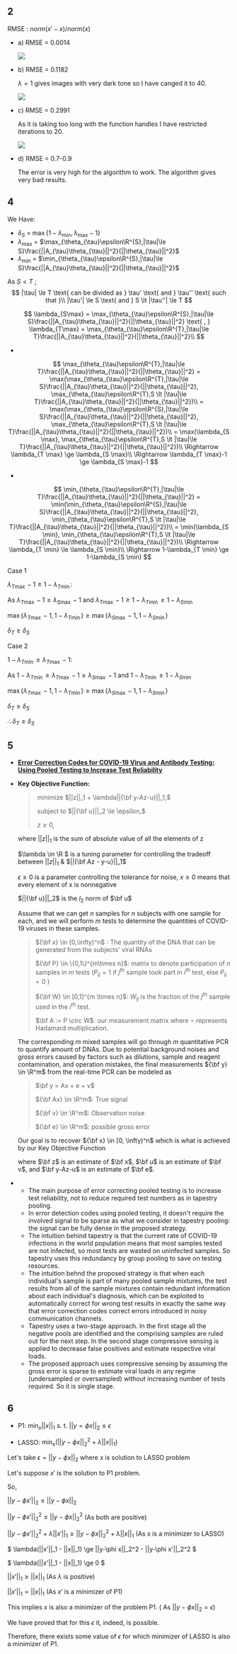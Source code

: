 ## 2

RMSE : $norm(x'-x)/norm(x)$

- a) RMSE  = 0.0014

  <img src="images/a.jpg">

- b) RMSE = 0.1182

  $\lambda = 1$ gives images with very dark tone so I have canged it to 40.

  <img src="images/b.jpg">

- c) RMSE = 0.2991

  As it is taking too long with the function handles I have restricted iterations to 20.

  <img src="images/c.jpg">

  

- d) RMSE = 0.7-0.9 

  The error is very high for the algorithm to work. The algorithm gives very bad results.



##  4

We Have:

- $\delta_{S}$ = $\max\{1-\lambda_{\min},\lambda_{\max}-1\}$
- $\lambda_{\max}$ = $\max_{\theta_{\tau}\epsilon\R^{S},|\tau|\le S}\frac{||A_{\tau}\theta_{\tau}||^2}{||\theta_{\tau}||^2}$ 
- $\lambda_{\min}$ = $\min_{\theta_{\tau}\epsilon\R^{S},|\tau|\le S}\frac{||A_{\tau}\theta_{\tau}||^2}{||\theta_{\tau}||^2}$

As $S\lt T$ ;
$$
|\tau| \le T \text{ can be divided as } \tau' \text{ and } \tau'' \text{ such that }\\
|\tau'| \le S \text{ and } S \lt |\tau''| \le T
$$

$$
\lambda_{S\max} = \max_{\theta_{\tau}\epsilon\R^{S},|\tau|\le S}\frac{||A_{\tau}\theta_{\tau}||^2}{||\theta_{\tau}||^2} \text{ , }
\lambda_{T\max} = \max_{\theta_{\tau}\epsilon\R^{T},|\tau|\le T}\frac{||A_{\tau}\theta_{\tau}||^2}{||\theta_{\tau}||^2}\\
$$

- 

$$
\max_{\theta_{\tau}\epsilon\R^{T},|\tau|\le T}\frac{||A_{\tau}\theta_{\tau}||^2}{||\theta_{\tau}||^2} = \max(\max_{\theta_{\tau}\epsilon\R^{T},|\tau|\le S}\frac{||A_{\tau}\theta_{\tau}||^2}{||\theta_{\tau}||^2}, \max_{\theta_{\tau}\epsilon\R^{T},S \lt |\tau|\le T}\frac{||A_{\tau}\theta_{\tau}||^2}{||\theta_{\tau}||^2})\\
= \max(\max_{\theta_{\tau}\epsilon\R^{S},|\tau|\le S}\frac{||A_{\tau}\theta_{\tau}||^2}{||\theta_{\tau}||^2}, \max_{\theta_{\tau}\epsilon\R^{T},S \lt |\tau|\le T}\frac{||A_{\tau}\theta_{\tau}||^2}{||\theta_{\tau}||^2})\\
= \max(\lambda_{S \max}, \max_{\theta_{\tau}\epsilon\R^{T},S \lt |\tau|\le T}\frac{||A_{\tau}\theta_{\tau}||^2}{||\theta_{\tau}||^2})\\
\Rightarrow \lambda_{T \max} \ge \lambda_{S \max}\\
\Rightarrow \lambda_{T \max}-1 \ge \lambda_{S \max}-1
$$

- 

$$
\min_{\theta_{\tau}\epsilon\R^{T},|\tau|\le T}\frac{||A_{\tau}\theta_{\tau}||^2}{||\theta_{\tau}||^2} = \min(\min_{\theta_{\tau}\epsilon\R^{S},|\tau|\le S}\frac{||A_{\tau}\theta_{\tau}||^2}{||\theta_{\tau}||^2}, \min_{\theta_{\tau}\epsilon\R^{T},S \lt |\tau|\le T}\frac{||A_{\tau}\theta_{\tau}||^2}{||\theta_{\tau}||^2})\\
= \min(\lambda_{S \min}, \min_{\theta_{\tau}\epsilon\R^{T},S \lt |\tau|\le T}\frac{||A_{\tau}\theta_{\tau}||^2}{||\theta_{\tau}||^2})\\
\Rightarrow \lambda_{T \min} \le \lambda_{S \min}\\
\Rightarrow 1-\lambda_{T \min} \ge 1-\lambda_{S \min}
$$

Case 1  

$\lambda_{T \max}-1\ge 1-\lambda_{T \min}$:

As $\lambda_{T \max}-1 \ge \lambda_{S \max}-1$ and $\lambda_{T \max}-1\ge 1-\lambda_{T \min} \ge 1-\lambda_{S \min}$

 $\max\{\lambda_{T \max}-1,1-\lambda_{T \min}\}\ge\max\{\lambda_{S \max}-1,1-\lambda_{S \min}\}$

$\delta_T\ge\delta_S$



Case 2 

 $1-\lambda_{T \min}\ge\lambda_{T \max}-1$:

As $1-\lambda_{T \min}\ge\lambda_{T \max}-1 \ge \lambda_{S \max}-1$ and $1-\lambda_{T \min} \ge 1-\lambda_{S \min}$

$\max\{\lambda_{T \max}-1,1-\lambda_{T \min}\}\ge\max\{\lambda_{S \max}-1,1-\lambda_{S \min}\}$

$\delta_T\ge\delta_S$



$\therefore \delta_T\ge\delta_S$



## 5

- **[Error Correction Codes for COVID-19 Virus and Antibody Testing: Using Pooled Testing to Increase Test Reliability](https://arxiv.org/pdf/2007.14919.pdf)**

  

- **Key Objective Function:** 

  > ​		minimize $||z||_1 + \lambda||{\bf y-Az-u}||_1,$
  >
  > ​		subject to $||{\bf u}||_2 \le \epsilon,$
  >
  > ​								$z \ge 0,$

   where $||z||_1$ is the sum of absolute value of all the elements of z

  $\lambda \in \R $ is a tuning parameter for controlling the tradeoff between  $||z||_1$ & $||{\bf Az - y-u}||_1$

  $\epsilon \ge 0$ is a parameter controlling the tolerance for noise, $x \ge 0$ means that every element of x is nonnegative

  $||{\bf u}||_2$ is the $l_2$ norm of $\bf u$ 

  

  Assume that we can get $n$ samples for $n$ subjects with one sample for each, and we will perform $m$ tests to determine the quantities of COVID-19 viruses in these samples.

  > ${\bf x} \in [0,\infty)^n$ : The quantity of the DNA that can be generated from the subjects' viral RNAs
  >
  > ${\bf P} \in \{0,1\}^{m\times n}$: matrix to denote participation of $n$ samples in $m$ tests ($P_{ij} = 1$ if $j^{th}$ sample took part in $i^{th}$ test, else $P_{ij}=0$ )
  >
  > ${\bf W} \in [0,1]^{m \times n}$: $W_{ij}$ is the fraction of the $j^{th}$ sample used in the $i^{th}$ test.
  >
  > $\bf A := P \circ W$:  our measurement matrix where $\circ$ represents Hadamard multiplication. 

  

  The corresponding $m$ mixed samples will go through $m$ quantitative PCR to quantify amount of DNAs. Due to potential background noises and gross errors caused by factors such as dilutions, sample and reagent contamination, and operation mistakes, the final measurements ${\bf y} \in \R^m$ from the real-time PCR can be modeled as

  > $\bf y = Ax + e + v$
  >
  > ${\bf Ax} \in \R^m$: True signal
  >
  > ${\bf v} \in \R^m$: Observation noise
  >
  > ${\bf e} \in \R^m$: possible gross error

  Our goal is to recover ${\bf x} \in [0, \infty)^n$ which is what is achieved by our Key Objective Function

  where $\bf z$ is an estimate of $\bf x$, $\bf u$ is an estimate of $\bf v$, and $\bf y-Az-u$ is an estimate of $\bf e$.



- - The main purpose of error correcting pooled testing is to increase test reliability, not to reduce required test numbers as in tapestry pooling.
  - In error detection codes using pooled testing, it doesn't require the involved signal to be sparse as what we consider in tapestry pooling: the signal can be fully dense in the proposed strategy.
  - The intuition behind tapestry is that the current rate of COVID-19 infections in the world population means that most samples tested are not infected, so most tests are wasted on uninfected samples. So tapestry uses this redundancy by group pooling to save on testing resources.
  - The intuition behnd the proposed strategy is that when each individual's sample is part of many pooled sample mixtures, the test results from all of the sample mixtures contain redundant information about each individual's diagnosis, which can be exploited to automatically correct for wrong test results in exactly the same way that error correction codes correct errors introduced in noisy communication channels.
  - Tapestry uses a two-stage approach. In the first stage all the negative pools are identified and the comprising samples are ruled out for the next step. In the second stage compressive sensing is applied to decrease false positives and estimate respective viral loads.
  - The proposed approach uses compressive sensing by assuming the gross error is sparse to estimate viral loads in any regime (undersampled or oversampled) without increasing number of tests required. So it is single stage.



## 6

- P1:  $\min_x||x||_1$ s. t. $||y=\phi x||_2 \le \epsilon$ 

- LASSO: $\min_x (||y-\phi x||_2^2 + \lambda||x||_1)$ 

Let's take $\epsilon = ||y-\phi x||_2$  where x is solution to LASSO problem

Let's suppose $x'$ is the solution to P1 problem.

So,

$||y-\phi x'||_2 \le ||y-\phi x||_2$ 

$||y-\phi x'||_2^2 \le ||y-\phi x||_2^2$                       						(As both are positive)

$||y-\phi x'||_2^2 + \lambda||x'||_1 \ge ||y-\phi x||_2^2 + \lambda||x||_1$ 		   (As x is a minimizer to LASSO)

$ \lambda(||x'||_1 - ||x||_1) \ge ||y-\phi x||_2^2 - ||y-\phi x'||_2^2 $

$ \lambda(||x'||_1 - ||x||_1) \ge 0 $

$||x'||_1\ge||x||_1$ 																   (As $\lambda$ is positive)

$||x'||_1=||x||_1$ 																   (As $x'$ is a minimizer of P1)

This implies $x$ is also a minimizer of the problem P1. ( As  $||y-\phi x||_2 = \epsilon$)

We have proved that for this $\epsilon$ it, indeed, is possible.

Therefore, there exists some value of $\epsilon$ for which minimizer of LASSO is also a minimizer of P1.

